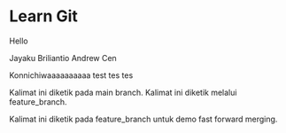 # Learn Git

Hello

Jayaku Briliantio
Andrew Cen


Konnichiwaaaaaaaaaa
test tes tes

Kalimat ini diketik pada main branch.
Kalimat ini diketik melalui feature_branch.

Kalimat ini diketik pada feature_branch untuk demo fast forward merging.
